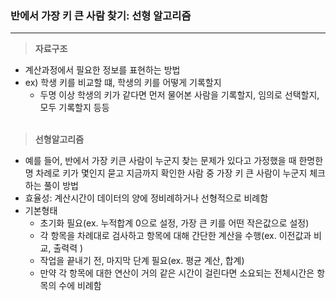 ### 반에서 가장 키 큰 사람 찾기: 선형 알고리즘 
---
 
>**자료구조**
+ 계산과정에서 필요한 정보를 표현하는 방법
+ ex) 학생 키를 비교할 떄, 학생의 키를 어떻게 기록할지
  + 두명 이상 학생의 키가 같다면 먼저 물어본 사람을 기록할지, 임의로 선택할지, 모두 기록할지 등등 <br><br>

>**선형알고리즘**
+ 예를 들어, 반에서 가장 키큰 사람이 누군지 찾는 문제가 있다고 가정했을 때 한명한명 차례로 키가 몇인지 묻고 지금까지 확인한 사람 중 가장 키 큰 사람이 누군지 체크하는 풀이 방법 
+ 효율성: 계산시간이 데이터의 양에 정비례하거나 선형적으로 비례함 
+ 기본형태
  + 초기화 필요(ex. 누적합계 0으로 설정, 가장 큰 키를 어떤 작은값으로 설정)
  + 각 항목을 차례대로 검사하고 항목에 대해 간단한 계산을 수행(ex. 이전값과 비교, 출력력 )
  + 작업을 끝내기 전, 마지막 단계 필요(ex. 평균 계산, 합계)
  + 만약 각 항목에 대한 연산이 거의 같은 시간이 걸린다면 소요되는 전체시간은 항목의 수에 비례함 